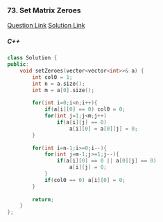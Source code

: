 ### 73. Set Matrix Zeroes

[Question Link](https://leetcode.com/problems/set-matrix-zeroes/)
[Solution Link](https://leetcode.com/submissions/detail/566914784/)

##### C++
```c++
class Solution {
public:
    void setZeroes(vector<vector<int>>& a) {
        int col0 = 1;
        int n = a.size();
        int m = a[0].size();
        
        for(int i=0;i<n;i++){
            if(a[i][0] == 0) col0 = 0;
            for(int j=1;j<m;j++)
                if(a[i][j] == 0)
                    a[i][0] = a[0][j] = 0;
        }
        
        for(int i=n-1;i>=0;i--){
            for(int j=m-1;j>=1;j--){
                if(a[i][0] == 0 || a[0][j] == 0)
                    a[i][j] = 0;
            }
            if(col0 == 0) a[i][0] = 0;
        }
        
        return;
    }
};
```
